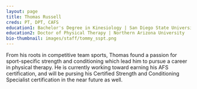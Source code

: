 ```yaml
---
layout: page
title: Thomas Russell
creds: PT, DPT, CAFS
education1: Bachelor's Degree in Kinesiology | San Diego State University
education2: Doctor of Physical Therapy | Northern Arizona University
bio-thumbnail: images/staff/tommy_sspt.png
---
```


From his roots in competitive team sports, Thomas found a passion for sport-specific strength and conditioning which lead him to pursue a career in physical therapy. He is currently working toward earning his AFS certification, and will be pursing his Certified Strength and Conditioning Specialist certification in the near future as well.
